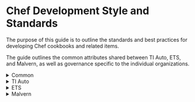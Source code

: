 # Chef Development Style and Standards
The purpose of this guide is to outline the standards and best practices for developing Chef cookbooks and related items.

The guide outlines the common attributes shared between TI Auto, ETS, and Malvern, as well as governance specific to the individual organizations.

<details><summary>Common</summary>

### Style Guide

#### Naming Convention
:warning: All names should contain underscores instead of hyphens.

##### Cookbook
- The cookbook name should be clear and describe the unit of configuration the cookbook is managing.

##### Recipes
- The recipe name should describe the purpose of the recipe.

##### Attribute
- The attribute name should be lowercase.
- Attributes within a cookbook must have the cookbook name first and the attribute name second. This will avoid potential override conflicts with attributes in other cookbooks or environment files.

##### Role
- The role name should be descriptive and named according to the value set within the role.

#### Documentation

##### README.md
- All cookbooks should contain a README.md file with the following sections.
    - Recipes to consume
    - Requirements
        - Required platform
        - Chef version
        - Required cookbooks
    - Resources
        - Custom resource actions
        - Parameters
        - Usage
    - Default attributes
    - Usage
    - Testing instructions
    - Issue tracking
        - Link to JIRA queue used to log issues related to the cookbook
    - uCern
        - Link to related uCern group and wiki page
    - Contributing
        - Steps necessary to contribute to the cookbook

##### Headers
- All Chef managed files and templates should have a header indicating that the file is managed by Chef with a link to the owning cookbook's source control repository.

##### Artifacts
- All cookbooks must be uploaded to Cerner Chef Supermarket and Chef environments and Spork.
- All Supermarket and Chef uploads must occur from Electric Commander.

#### Formatting
- Use two spaces for indentation.
- Limit lines to 120 characters.
- Use snake case for naming variables, methods, files, and directories.
- Use camel case for naming classes and modules.
- Code comments should be succinct. Remove irrelevant comments from code.

### Behavior

#### Idempotency
- All recipes, cookbooks, and custom resources should be safe to run multiple times in sequence with identical results and should only act when necessary.

#### Attribute Handling

##### Validation
- Validate attributes prior to use.
    - Raise an exception if the required attribute is in an invalid format.
    - Raise an exception or log a warning and return (depending on the criticality) if the required attribute is missing.

##### Default Attributes
- Default attributes should be used unless a higher level is required.
    - It is necessary to allow consumers to override attributes in roles, environment, or wrapper cookbooks.

#### Configuration

##### System Configuration
 - When altering system configuration, use the conf.d custom configuration methodology.
 - http://blog.siphos.be/2013/05/the-linux-d-approach/

##### Local Mode
- When executing the Chef client in local mode, a separate configuration file must be created instead of using the standard client.rb in the Chef configuration directory.

##### Configuration Repositories
| Organization | Repo location |
| ------------ | ------------- |
| ETS | https://github.cerner.com/ets/ets_chef-repo |
| CWXTI Auto | https://github.cerner.com/CWXAutomation |
| Malvern | https://github.cerner.com/cernerhs-cwx-ti |

### Process

#### Static Code Analysis/Linting
Use cookstyle via rubocop to validate cookbooks are following established Chef/Ruby coding style guidelines.

#### Testing

##### Unit
- Leverage ChefSpec for unit testing when possible
- Libraries should be unit tested.

##### Integration
- Test local through frameworks such as Test Kitchen.
- Inspec tests are preferred, but serverspec is also acceptable.
- Dependency on external services should be avoided. Leverage fixture cookbooks as needed.

##### Pull Request
- Unit testing execution and integration testing via openstack is recommended.

#### Source Control
- All code and configuration must be committed to a source control repository.
- Source controlled configuration will be uploaded to Chef via a CI/CD tool such as Jenkins or Spork.

#### Code Review

##### Dev or non-master branch
- Two +1 with at least one architect reviewing.
- Test evidence can be provided by the developer.

##### Prod or master branch
- Two +1 with at least one architect reviewing.
- Test evidence is required and must be executed by a non-contributor to the code changes.

#### Releasing
- Use semantic versioning for applying version numbers.
    - http://semver.org/

</details>

<details><summary>TI Auto</summary>

### Style Guide

#### Naming Convention

##### Cookbook
- Cookbooks should be named according to the following table.
| Cookbook Type | Naming Standard | Example Name |
| ------------- | --------------- | ------------ |
| CernerWorks Tech Stack Role Cookbook | cwx_<tech_stack>_role | cwx_linux_role |
| CernerWorks Tech Improvement Automation Developed Cookbook | cwxtiauto_<cookbook_name> | cwxtiauto_logdir |
| Client Ops Developed Cookbook | clientops_<cookbook_name> | clientops_zabbix |

##### Roles
- All roles should be created in the cwx_chef_config GitHub repository (https://github.cerner.com/CWxAutomation/cwx_chef_config) within the roles directory.

:white_check_mark: **Example:** roles/example_region.rb
```
name "example_region"

description "Example Region Nodes"

default_attributes(
  cwx: {
    region: 'example'
  }
}
```

##### Conf.d
```
zzz-cerner-<subsys name>.<ext>
```
:warning:Some services on Red Hat Enterprise Linux do not support the conf.d convention.

#### Documentation

##### Readme.md

##### Headers

### Behavior

#### Attribute Handling

##### Standard Attributes

##### Feature Attributes

#### Logging

##### Location

##### Configuration

##### Rotation
Logs are rotated every week using [logrotate](https://linux.die.net/man/8/logrotate) and kept for four weeks as compressed files.

**Location**

The logrotate configuration file for Chef logs is found within the **/etc/logrotate.d/chef** file.

```
view /etc/logrotate.d/chef
```

**Configuration**

The following configuration items are currently utilized in the logrotate configuration.

| Item | Description |
| ---- | ----------- |
| weekly | Logs are rotated weekly. |
| rotate 4 | Logs are kept four weeks. |
| compress | Logs are compressed when located. |

**Example**

An example of a correct logrotate configuration file for Chef is as follows.

```
/var/log/chef/chef-client.log {
        weekly
        rotate 4
        compress
}
```
:heavy_exclamation_mark: Manual modifications to any of the logging files managed by Chef will be overwritten when 'chef-client' is ran.

</details>

<details><summary>ETS</summary>

</details>

<details><summary>Malvern</summary>

</details>